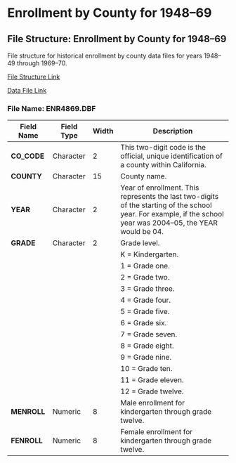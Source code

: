 ﻿# Enrollment by County for 1948–69

## File Structure: Enrollment by County for 1948–69
File structure for historical enrollment by county data files for years 1948–49 through 1969–70.

[File Structure Link](https://www.cde.ca.gov/ds/ad/fsenr4869.asp)

[Data File Link](https://www.cde.ca.gov/ds/ad/fileshistenr.asp)

### File Name: ENR4869.DBF

| **Field Name** | **Field Type** | **Width** | **Description**                                                                                                                                                    |
|------------|------------|-------|----------------------------------------------------------------------------------------------------------------------------------------------------------------|
| **CO_CODE**    | Character  | 2     | This two-digit code is the official, unique identification of a county within California.                                                                      |
| **COUNTY**     | Character  | 15    | County name.                                                                                                                                                   |
| **YEAR**       | Character  | 2     | Year of enrollment. This represents the last two-digits of the starting of the school year. For example, if the school year was 2004–05, the YEAR would be 04. |
| **GRADE**      | Character  | 2     | Grade level.                                                                                                                                                   |
|            |            |       | K = Kindergarten.                                                                                                                                              |
|            |            |       | 1 = Grade one.                                                                                                                                                 |
|            |            |       | 2 = Grade two.                                                                                                                                                 |
|            |            |       | 3 = Grade three.                                                                                                                                               |
|            |            |       | 4 = Grade four.                                                                                                                                                |
|            |            |       | 5 = Grade five.                                                                                                                                                |
|            |            |       | 6 = Grade six.                                                                                                                                                 |
|            |            |       | 7 = Grade seven.                                                                                                                                               |
|            |            |       | 8 = Grade eight.                                                                                                                                               |
|            |            |       | 9 = Grade nine.                                                                                                                                                |
|            |            |       | 10 = Grade ten.                                                                                                                                                |
|            |            |       | 11 = Grade eleven.                                                                                                                                             |
|            |            |       | 12 = Grade twelve.                                                                                                                                             |
| **MENROLL**    | Numeric    | 8     | Male enrollment for kindergarten through grade twelve.                                                                                                         |
| **FENROLL**    | Numeric    | 8     | Female enrollment for kindergarten through grade twelve.                                                                                                       |